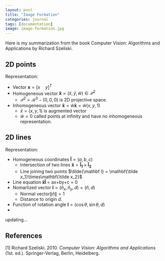 ```yaml
---
layout: post
title: "Image Formation"
categories: journal
tags: [documentation]
image: image-formation.jpg
---
```

Here is my summarization from the book Computer Vision: Algorithms and Applications by Richard Szeliski.
## 2D points
Representation:
* Vector $\mathbf x=[x\quad y]^T$  
* Homogeneous vector  $\mathbf {\tilde x} = (\tilde x, \tilde y, \tilde w) \in \mathcal P^2$ 
  *  $\mathcal P^2 = \mathcal R^3 - (0,0,0)$ is 2D projective space.  
* Inhomogeneous vector $\mathbf {\tilde x} = \tilde w \mathbf{\bar x} = \tilde{w} (x, y, 1)$
  *  $\bar x = (x,y,1)$ is augmented vector 
  *  $\tilde w = 0$ called points at infinity and have no inhomogeneous representation.  

## 2D lines
Representation:
* Homogeneous coordinates $\mathbf {\tilde l} = (a,b,c)$
  * Intersection of two lines $\mathbf{\tilde x} =\mathbf{\tilde l_1}\times\mathbf{\tilde l_2}$
  * Line joining two points $\tilde{\mathbf l} = \mathbf{\tilde x_1}\times\mathbf{\tilde x_2}$
* Line equation $\mathbf {\tilde x} \mathbf{\tilde l}$ = ax+by+c = 0
* Nomarlized vector $\mathbf l = (\hat n_x,\hat n_y,d)=(\hat n,d)$
  * Normal vector$\lVert\hat n\rVert=1$
  * Distance to origin $d$.
* Function of rotation angle $\mathbf l=(\cos\theta,\sin\theta,d)$
* 
updating...

## References
[1] Richard Szeliski. 2010. <i>Computer Vision: Algorithms and Applications</i> (1st. ed.). Springer-Verlag, Berlin, Heidelberg.



<!--stackedit_data:
eyJoaXN0b3J5IjpbMTgzNjQ2MTYwOSwtNjM2NjU5OCw5NTQ2OD
k5MTQsLTY4OTk3Nzk5MiwyNjkwNTIwMjgsMjc1NTA3NTYzLC02
MjQxMjA5NjcsNDE0NTYyNDQ5LDEwMzQ3NzIyOCwtMjEyOTMyOD
ExMSwxNzA1MTg5LC0yMDQzNjMxNTQ3LDEyMjcwNDQ4MDksMTUx
NTcwOTQ0Nyw2OTczNDgwMDMsLTEzMjc3MzQ5OTksLTE2NjA5Mj
c5MzcsLTE5ODEyNzgwMTAsLTUxOTU1OTY2NiwyMDYxMjYyMzUw
XX0=
-->